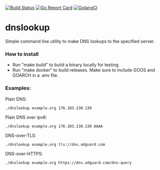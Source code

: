 [![Build Status](https://travis-ci.org/ameshkov/dnslookup.svg?branch=master)](https://travis-ci.org/ameshkov/dnslookup)
[![Go Report Card](https://goreportcard.com/badge/github.com/ameshkov/dnslookup)](https://goreportcard.com/report/ameshkov/dnslookup)
[![GolangCI](https://golangci.com/badges/github.com/ameshkov/dnslookup.svg)](https://golangci.com/r/github.com/ameshkov/dnslookup)

# dnslookup

Simple command line utility to make DNS lookups to the specified server.

### How to install

<!-- You can get a binary from the [releases page](https://github.com/ameshkov/dnslookup/releases).

Or you can install it from the Snap Store:
[![Get it from the Snap Store](https://snapcraft.io/static/images/badges/en/snap-store-black.svg)](https://snapcraft.io/dnslookup) -->

- Run "make build" to build a binary locally for testing
- Run "make docker" to build releases. Make sure to include GOOS and GOARCH in a .env file.

### Examples:

Plain DNS:
```
./dnslookup example.org 176.103.130.130
```

Plain DNS over ipv6:
```
./dnslookup example.org 176.103.130.130 AAAA
```

DNS-over-TLS:
```
./dnslookup example.org tls://dns.adguard.com
```

<!-- DNS-over-TLS with IP:
```
./dnslookup example.org tls://dns.adguard.com 176.103.130.130
``` -->

DNS-over-HTTPS:
```
./dnslookup example.org https://dns.adguard.com/dns-query
```

<!-- DNS-over-HTTPS with IP:
```
./dnslookup example.org https://dns.adguard.com/dns-query 176.103.130.130
``` -->

<!-- DNSCrypt (stamp):
```
./dnslookup example.org sdns://AQIAAAAAAAAAFDE3Ni4xMDMuMTMwLjEzMDo1NDQzINErR_JS3PLCu_iZEIbq95zkSV2LFsigxDIuUso_OQhzIjIuZG5zY3J5cHQuZGVmYXVsdC5uczEuYWRndWFyZC5jb20
```

DNSCrypt (parameters):
```
./dnslookup example.org 176.103.130.130:5443 2.dnscrypt.default.ns1.adguard.com D12B:47F2:52DC:F2C2:BBF8:9910:86EA:F79C:E449:5D8B:16C8:A0C4:322E:52CA:3F39:0873
```

Machine-readable format:
```
JSON=1 ./dnslookup example.org 176.103.130.130
``` -->